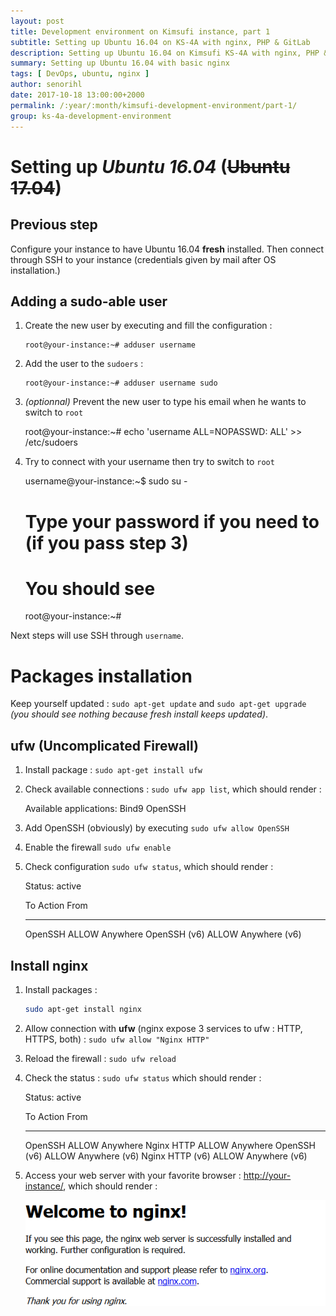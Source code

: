 ```yaml
---
layout: post
title: Development environment on Kimsufi instance, part 1
subtitle: Setting up Ubuntu 16.04 on KS-4A with nginx, PHP & GitLab
description: Setting up Ubuntu 16.04 on Kimsufi KS-4A with nginx, PHP & GitLab
summary: Setting up Ubuntu 16.04 with basic nginx
tags: [ DevOps, ubuntu, nginx ]
author: senorihl
date: 2017-10-18 13:00:00+2000
permalink: /:year/:month/kimsufi-development-environment/part-1/
group: ks-4a-development-environment
---
```


# Setting up *Ubuntu 16.04* (~~Ubuntu 17.04~~)

## Previous step

Configure your instance to have Ubuntu 16.04 **fresh** installed.
Then connect through SSH to your instance (credentials given by mail after OS installation.)

## Adding a sudo-able user

1. Create the new user by executing and fill the configuration :

   ```
   root@your-instance:~# adduser username
   ```

2. Add the user to the `sudoers` :

   ```
   root@your-instance:~# adduser username sudo
   ```

3. *(optionnal)* Prevent the new user to type his email when he wants to switch to `root`

   	root@your-instance:~# echo 'username ALL=NOPASSWD: ALL' >> /etc/sudoers

4. Try to connect with your username then try to switch to `root`

   	username@your-instance:~$ sudo su -
   	# Type your password if you need to (if you pass step 3)
   	# You should see
   	root@your-instance:~#

Next steps will use SSH through `username`.

# Packages installation

Keep yourself updated : `sudo apt-get update` and `sudo apt-get upgrade` *(you should see nothing because fresh install
keeps updated)*.

## ufw (Uncomplicated Firewall)

1. Install package : `sudo apt-get install ufw`
2. Check available connections : `sudo ufw app list`, which should render :

   	Available applications:
   	  Bind9
   	  OpenSSH

3. Add OpenSSH (obviously) by executing `sudo ufw allow OpenSSH`
4. Enable the firewall `sudo ufw enable`
5. Check configuration `sudo ufw status`, which should render :

   	Status: active
   	
   	To                         Action      From
   	--                         ------      ----
   	OpenSSH                    ALLOW       Anywhere
   	OpenSSH (v6)               ALLOW       Anywhere (v6)

## Install nginx

1. Install packages :

   ```bash
   sudo apt-get install nginx
   ```

2. Allow connection with **ufw** (nginx expose 3 services to ufw : HTTP, HTTPS, both) : `sudo ufw allow "Nginx HTTP"`
3. Reload the firewall : `sudo ufw reload`
4. Check the status : `sudo ufw status` which should render :

   	Status: active
   	
   	To                         Action      From
   	--                         ------      ----
   	OpenSSH                    ALLOW       Anywhere
   	Nginx HTTP                 ALLOW       Anywhere
   	OpenSSH (v6)               ALLOW       Anywhere (v6)
   	Nginx HTTP (v6)            ALLOW       Anywhere (v6)

5. Access your web server with your favorite browser : [http://your-instance/](http://your-instance/), which should
   render :

   <img class="width-fit" src="/img/nginx.png">
